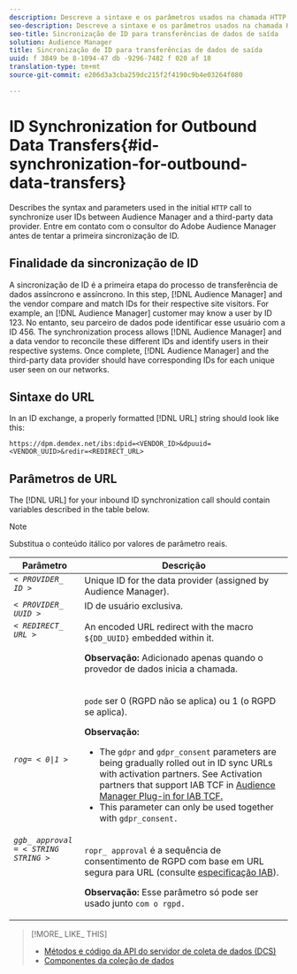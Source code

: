 ```yaml
---
description: Descreve a sintaxe e os parâmetros usados na chamada HTTP inicial para sincronizar as IDs de usuário entre o Audience Manager e um provedor de dados de terceiros. Entre em contato com o consultor do Adobe Audience Manager antes de tentar a primeira sincronização de ID.
seo-description: Descreve a sintaxe e os parâmetros usados na chamada HTTP inicial para sincronizar as IDs de usuário entre o Audience Manager e um provedor de dados de terceiros. Entre em contato com o consultor do Adobe Audience Manager antes de tentar a primeira sincronização de ID.
seo-title: Sincronização de ID para transferências de dados de saída
solution: Audience Manager
title: Sincronização de ID para transferências de dados de saída
uuid: f 3849 be 8-1094-47 db -9296-7482 f 020 af 18
translation-type: tm+mt
source-git-commit: e206d3a3cba259dc215f2f4190c9b4e03264f080

---
```



# ID Synchronization for Outbound Data Transfers{#id-synchronization-for-outbound-data-transfers}

Describes the syntax and parameters used in the initial `HTTP` call to synchronize user IDs between Audience Manager and a third-party data provider. Entre em contato com o consultor do Adobe Audience Manager antes de tentar a primeira sincronização de ID.

<!-- c_id_sync_out.xml -->

## Finalidade da sincronização de ID

A sincronização de ID é a primeira etapa do processo de transferência de dados assíncrono e assíncrono. In this step, [!DNL Audience Manager] and the vendor compare and match IDs for their respective site visitors. For example, an [!DNL Audience Manager] customer may know a user by ID 123. No entanto, seu parceiro de dados pode identificar esse usuário com a ID 456. The synchronization process allows [!DNL Audience Manager] and a data vendor to reconcile these different IDs and identify users in their respective systems. Once complete, [!DNL Audience Manager] and the third-party data provider should have corresponding IDs for each unique user seen on our networks.

## Sintaxe do URL

In an ID exchange, a properly formatted [!DNL URL] string should look like this:

```
https://dpm.demdex.net/ibs:dpid=<VENDOR_ID>&dpuuid=<VENDOR_UUID>&redir=<REDIRECT_URL>
```

## Parâmetros de URL

The [!DNL URL] for your inbound ID synchronization call should contain variables described in the table below.

>[!NOTE]
>
>Substitua o conteúdo itálico por valores de parâmetro reais.

<table id="table_EB9F4246E2A34ABB8ED06EA458EB186F"> 
 <thead> 
  <tr> 
   <th colname="col1" class="entry"> Parâmetro </th> 
   <th colname="col2" class="entry"> Descrição </th> 
  </tr> 
 </thead>
 <tbody> 
  <tr valign="top"> 
   <td colname="col1"> <code><i>&lt; PROVIDER_ ID &gt;</i></code> </td> 
   <td colname="col2">Unique ID for the data provider (assigned by <span class="keyword"> Audience Manager</span>). </td> 
  </tr> 
  <tr valign="top"> 
   <td colname="col1"> <code><i>&lt; PROVIDER_ UUID &gt;</i></code> </td> 
   <td colname="col2"> ID de usuário exclusiva. </td> 
  </tr> 
  <tr valign="top"> 
   <td colname="col1"> <code><i>&lt; REDIRECT_ URL &gt;</i></code> </td> 
   <td colname="col2">An encoded URL redirect with the macro <code> ${DD_UUID}</code> embedded within it. <p><b>Observação:</b> Adicionado apenas quando o provedor de dados inicia a chamada. </p> </td> 
  </tr> 
    </tr> 
  <tr> 
   <td colname="col1"> <code><i>rog= &lt; 0|1 &gt;</i></code> </td> 
   <td colname="col2"> <p><code>pode</code> ser 0 (RGPD não se aplica) ou 1 (o RGPD se aplica).</p><p><b>Observação:</b> <ul><li>The <code>gdpr</code> and <code>gdpr_consent</code> parameters are being gradually rolled out in ID sync URLs with activation partners. See Activation partners that support IAB TCF in <a href="../../overview/aam-gdpr/aam-iab-plugin.md#aam-activation-partners">Audience Manager Plug-in for IAB TCF.</a></li><li>This parameter can only be used together with <code>gdpr_consent.</code></li></ul></p></td>
  </tr> 
    </tr> 
  <tr valign="top"> 
   <td colname="col1"> <code><i>ggb_ approval = &lt; STRING STRING &gt;</i></code> </td> 
   <td colname="col2"><p><code>ropr_ approval</code> é a sequência de consentimento de RGPD com base em URL segura para URL (consulte <a href="https://github.com/InteractiveAdvertisingBureau/GDPR-Transparency-and-Consent-Framework/blob/master/URL-based%20Consent%20Passing_%20Framework%20Guidance.md#specifications" format="http" scope="external"> especificação IAB</a>).</p><p><b>Observação:</b> Esse parâmetro só pode ser usado junto <code>com o rgpd.</code></p> </td> 
  </tr> 
 </tbody> 
</table>

>[!MORE_ LIKE_ THIS]
>
>* [Métodos e código da API do servidor de coleta de dados (DCS)](../../api/dcs-intro/dcs-event-calls/dcs-event-calls.md)
>* [Componentes da coleção de dados](../../reference/system-components/components-data-collection.md)

